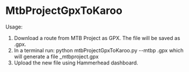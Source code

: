 # MtbProjectGpxToKaroo


Usage:
1. Download a route from MTB Project as GPX. The file will be saved as <route-name>.gpx.
2. In a terminal run: python mtbProjectGpxToKaroo.py --mtbp <route-name>.gpx which will generate a file <route-name>_mtbproject.gpx
3. Upload the new file using Hammerhead dashboard.
